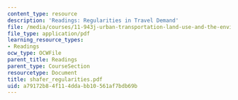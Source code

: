 ```yaml
---
content_type: resource
description: 'Readings: Regularities in Travel Demand'
file: /media/courses/11-943j-urban-transportation-land-use-and-the-environment-spring-2002/a79172b84f114ddabb10561af7bdb69b_shafer_regularities.pdf
file_type: application/pdf
learning_resource_types:
- Readings
ocw_type: OCWFile
parent_title: Readings
parent_type: CourseSection
resourcetype: Document
title: shafer_regularities.pdf
uid: a79172b8-4f11-4dda-bb10-561af7bdb69b
---
```

